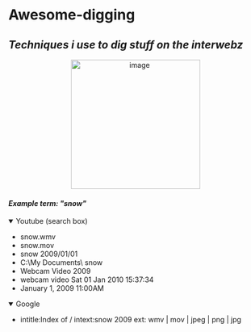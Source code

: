 # Awesome-digging
## *Techniques i use to dig stuff on the interwebz*
<p align="center">
  <img src="https://pbs.twimg.com/media/FV4NHaHWIAIBWYy?format=jpg&name=small" width="256" title="image">
</p>

#### ***Example term: "snow"***

<details open>
    <summary>Youtube (search box)</summary>
    <ul>
        <li>snow.wmv</li>
        <li>snow.mov</li>
        <li>snow 2009/01/01</li>
        <li>C:\My Documents\ snow</li>
        <li>Webcam Video 2009</li>
        <li>webcam video Sat 01 Jan 2010 15:37:34</li>
        <li>January 1, 2009 11:00AM</li>     
    </ul>
</details>

<details open>
    <summary>Google</summary>
    <ul>
        <li>intitle:Index of / intext:snow 2009 ext: wmv | mov | jpeg | png | jpg</li>
    </ul>
</details>
